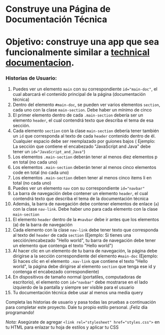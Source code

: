 # Construye una Página de Documentación Técnica

# Objetivo: construye una app que sea funcionalmente similar a [technical documentacion](https://technical-documentation-page.freecodecamp.rocks).

### Historias de Usuario:

1. Puedes ver un elemento `main` con su correspondiente `id="main-doc"`, el cual abarcará el contenido principal de la página (documentación técnica)
2. Dentro del elemento `#main-doc`, se pueden ver varios elementos `section`, cada uno con la clase `main-section`. Debe haber un mínimo de cinco
3. El primer elemento dentro de cada `.main-section` debería ser un elemento `header`, el cual contendrá texto que describa el tema de esa sección.
4. Cada elemento `section` con la clase `main-section` debería tener también un `id` que corresponda al texto de cada `header` contenido dentro de él. Cualquier espacio debe ser reemplazado por guiones bajos ( Ejemplo: La sección que contiene el encabezado "JavaScript and Java" debe tener un `id="JavaScript_and_Java"`)
5. Los elementos `.main-section` deberán tener al menos diez elementos p en total (no cada uno)
6. Los elementos `.main-section` deberán tener al menos cinco elementos code en total (no cada uno)
7. Los elementos `.main-section` deben tener al menos cinco items li en total (no cada uno)
8. Puedes ver un elemento `nav` con su correspondiente `id="navbar"`
9. La barra de navegación debe contener un elemento `header`, el cual contendrá texto que describa el tema de la documentación técnica
10. Además, la barra de navegación debe contener elementos de enlace (`a`) con la clase `nav-link`. Debe haber uno para cada elemento con la clase `main-section`
11. El elemento `header` dentro de la `#navbar` debe ir antes que los elementos (a) de la barra de navegación
12. Cada elemento con la clase `nav-link` debe tener texto que corresponda al texto del `header` de cada `section` (Ejemplo: Si tienes una sección/encabezado "Hello world", tu barra de navegación debe tener un elemento que contenga el texto "Hello world")
13. Al hacer clic en un elemento de tu barra de navegación, la página debe dirigirse a la sección correspondiente del elemento `#main-doc` (Ejemplo: Si haces clic en el elemento `.nav-link` que contiene el texto "Hello world", la página debe dirigirse al elemento `section` que tenga ese id y contenga el encabezado correspondiente)
14. En dispositivos de tamaño normal (portatiles, computadoras de escritorio), el elemento con `id="navbar"` debe mostrarse en el lado izquierdo de la pantalla y siempre ser visible para el usuario
15. Tu documentación técnica debe usar al menos una media query

Completa las historias de usuario y pasa todas las pruebas a continuación para completar este proyecto. Dale tu propio estilo personal. ¡Feliz día programando!

*Nota:* Asegúrate de agregar `<link rel="stylesheet" href="styles.css">` en tu HTML para enlazar tu hoja de estilos y aplicar tu CSS